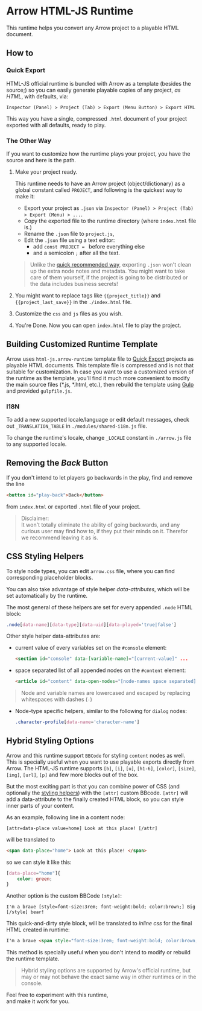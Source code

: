 # Arrow HTML-JS Runtime
This runtime helps you convert any Arrow project to a playable HTML document.


## How to

### Quick Export

HTML-JS official runtime is bundled with Arrow as a template (besides the source;)
so you can easily generate playable copies of any project, *as HTML*, with defaults, via:

`Inspector (Panel) > Project (Tab) > Export (Menu Button) > Export HTML`

This way you have a single, compressed `.html` document of your project
exported with all defaults, ready to play.

### The Other Way 

If you want to customize how the runtime plays your project, you have the source and here is the path.

1. Make your project ready.

    This runtime needs to have an Arrow project (object/dictionary)
    as a global constant called `PROJECT`, and following is the quickest way to make it:

    + Export your project as `.json` via `Inspector (Panel) > Project (Tab) > Export (Menu) > ...`.
    + Copy the exported file to the runtime directory (where `index.html` file is.)
    + Rename the `.json` file to `project.js`,
    + Edit the `.json` file using a text editor:
        - add `const PROJECT = ` before everything else
        - and a semicolon `;` after all the text.
    
    > Unlike the [quick recommended way](#quick-export), exporting `.json`
    > won't clean up the extra node notes and metadata.
    > You might want to take care of them yourself,
    > if the project is going to be distributed or the data includes business secrets!

2. You might want to replace tags like `{{project_title}}` and `{{project_last_save}}` in the `./index.html` file.
3. Customize the `css` and `js` files as you wish.
4. You're Done. Now you can open `index.html` file to play the project.


## Building Customized Runtime Template

Arrow uses `html-js.arrow-runtime` template file
to [Quick Export](#quick-export) projects as playable HTML documents.
This template file is compressed and is not that suitable for customization.
In case you want to use a customized version of the runtime as the template,
you'll find it much more convenient to modify the main source files (*.js, *.html, etc.),
then rebuild the template using [Gulp](https://gulpjs.com/) and provided `gulpfile.js`.


### I18N

To add a new supported locale/language or edit default messages,
check out `_TRANSLATION_TABLE` in `./modules/shared-i18n.js` file.

To change the runtime's locale, change `_LOCALE` constant
in `./arrow.js` file to any supported locale.


## Removing the *Back* Button

If you don't intend to let players go backwards in the play,
find and remove the line

```html
<button id="play-back">Back</button>
```

from `index.html` or exported `.html` file of your project.

> Disclaimer:  
> It won't totally eliminate the ability of going backwards,
> and any curious user may find how to, if they put their minds on it.
> Therefor we recommend leaving it as is.


## CSS Styling Helpers

To style node types, you can edit `arrow.css` file, where you can find corresponding placeholder blocks.

You can also take advantage of style helper *data-attributes*, which will be set automatically by the runtime.

The most general of these helpers are set for every appended `.node` HTML block:

```css
.node[data-name][data-type][data-uid][data-played='true|false']
```

Other style helper data-attributes are:

+ current value of every variables set on the `#console` element:
    
    ```html
    <section id="console" data-[variable-name]="[current-value]" ...
    ```

+ space separated list of all appended nodes on the `#content` element:

    ```html
    <article id="content" data-open-nodes="[node-names space separated]" ...
    ```

> Node and variable names are lowercased and escaped by replacing whitespaces with dashes (`-`)

+ Node-type specific helpers, similar to the following for `dialog` nodes:

    ```css
    .character-profile[data-name='character-name']
    ```


## Hybrid Styling Options

Arrow and this runtime support `BBCode` for styling `content` nodes as well.
This is specially useful when you want to use playable exports directly from Arrow.
The HTML-JS runtime supports
`[b]`, `[i]`, `[u]`, `[h1-6]`, `[color]`, `[size]`, `[img]`, `[url]`, `[p]`
and few more blocks out of the box.

But the most exciting part is that you can combine power of CSS
(and optionally the [styling helpers](#css-styling-helpers))
with the `[attr]` custom BBcode.
`[attr]` will add a data-attribute to the finally created HTML block,
so you can style inner parts of your content.

As an example, following line in a content node:

```BBCode
[attr=data-place value=home] Look at this place! [/attr]
```

will be translated to

```HTML
<span data-place="home"> Look at this place! </span>
```

so we can style it like this:

```CSS
[data-place="home"]{
    color: green;
}
```

Another option is the custom BBCode `[style]`:

```BBCode
I'm a brave [style=font-size:3rem; font-weight:bold; color:brown;] Big [/style] bear!
```

This quick-and-dirty style block, will be translated to
*inline css* for the final HTML created in runtime:

```HTML
I'm a brave <span style="font-size:3rem; font-weight:bold; color:brown;"> Big </span> bear!
```

This method is specially useful when you don't intend to modify or rebuild the runtime template.

> Hybrid styling options are supported by Arrow's official runtime,
> but may or may not behave the exact same way in other runtimes or in the console.


Feel free to experiment with this runtime,  
and make it work for you.

